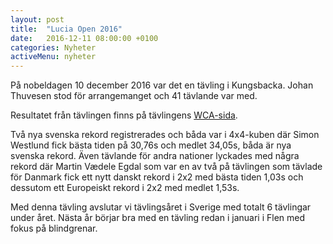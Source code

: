 ```yaml
---
layout: post
title:  "Lucia Open 2016"
date:   2016-12-11 08:00:00 +0100
categories: Nyheter
activeMenu: nyheter
---
```


På nobeldagen 10 december 2016 var det en tävling i Kungsbacka. Johan Thuvesen stod för arrangemanget och 41 tävlande var med.  

Resultatet från tävlingen finns på tävlingens [WCA-sida](https://www.worldcubeassociation.org/competitions/LuciaOpen2016). 

Två nya svenska rekord registrerades och båda var i 4x4-kuben där Simon Westlund fick bästa tiden på 30,76s och medlet 34,05s, båda är nya svenska rekord. 
Även tävlande för andra nationer lyckades med några rekord där Martin Vædele Egdal som var en av två på tävlingen som tävlade för Danmark fick ett nytt danskt rekord i 2x2 med bästa tiden 1,03s och dessutom ett Europeiskt rekord i 2x2 med medlet 1,53s. 

Med denna tävling avslutar vi tävlingsåret i Sverige med totalt 6 tävlingar under året. Nästa år börjar bra med en tävling redan i januari i Flen med fokus på blindgrenar. 